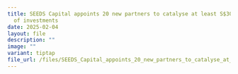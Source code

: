 ```yaml
---
title: SEEDS Capital appoints 20 new partners to catalyse at least S$300 million
  of investments
date: 2025-02-04
layout: file
description: ""
image: ""
variant: tiptap
file_url: /files/SEEDS_Capital_appoints_20_new_partners_to_catalyse_at_least_S_300_million_of_investments_into_Singapore_based_deep_tech_startups.pdf
---
```

